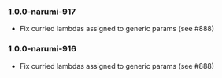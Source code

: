 ### 1.0.0-narumi-917

* Fix curried lambdas assigned to generic params (see #888)

### 1.0.0-narumi-916

* Fix curried lambdas assigned to generic params (see #888)
